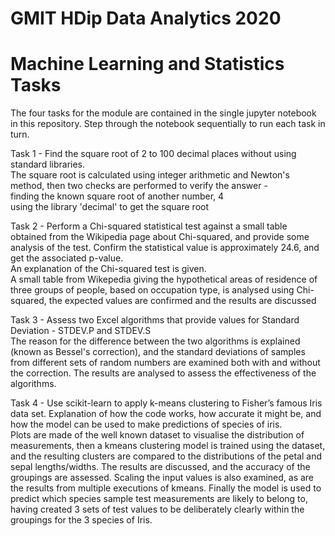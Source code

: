 # GMIT HDip Data Analytics 2020
# Machine Learning and Statistics Tasks

The four tasks for the module are contained in the single jupyter notebook in this repository.
Step through the notebook sequentially to run each task in turn.  

Task 1 - Find the square root of 2 to 100 decimal places without using standard libraries.  
         The square root is calculated using integer arithmetic and Newton's method, then two checks are performed to verify the answer -  
           finding the known square root of another number, 4  
           using the library 'decimal' to get the square root  
           
Task 2 - Perform a Chi-squared statistical test against a small table obtained from the Wikipedia page about Chi-squared, and provide some analysis of the test. Confirm the statistical value is approximately 24.6, and get the associated p-value.  
  An explanation of the Chi-squared test is given.  
  A small table from Wikepedia giving the hypothetical areas of residence of three groups of people, based on occupation type, is analysed using Chi-squared, the expected values are confirmed and the results are discussed
  
Task 3 - Assess two Excel algorithms that provide values for Standard Deviation - STDEV.P and STDEV.S  
  The reason for the difference between the two algorithms is explained (known as Bessel's correction), and the standard deviations of samples from different sets of random numbers are examined both with and without the correction. The results are analysed to assess the effectiveness of the algorithms.

Task 4 - Use scikit-learn to apply k-means clustering to Fisher’s famous Iris data set. Explanation of how the code works, how accurate it might be, and how the model can be used to make predictions of species of iris.          
  Plots are made of the well known dataset to visualise the distribution of measurements, then a kmeans clustering model is trained using the dataset, and the resulting clusters are compared to the distributions of the petal and sepal lengths/widths. The results are discussed, and the accuracy of the groupings are assessed. Scaling the input values is also examined, as are the results from multiple executions of kmeans. Finally the model is used to predict which species sample test measurements are likely to belong to, having created 3 sets of test values to be deliberately clearly within the groupings for the 3 species of Iris.
           
